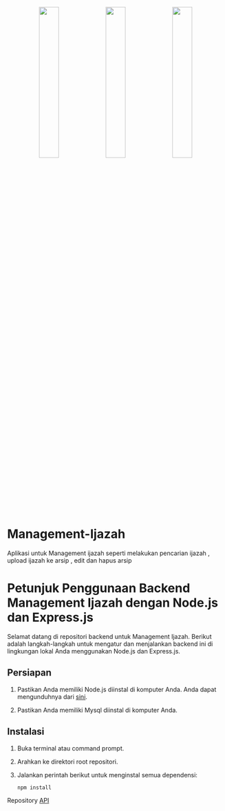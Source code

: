 
<p align="center">
  <img src="https://portfolio-my-gamma.vercel.app/static/media/smk1.0643a142563d017ebe51.jpeg" width="30%">
  <img src="https://github.com/Genta-arya/Management-Ijazah/assets/74033154/2b037a3c-f4e5-4a78-9a81-9eda0eb78f1b" width="30%">
  <img src="https://media.licdn.com/dms/image/D5622AQGgrNtrfwGCSA/feedshare-shrink_1280/0/1692225101361?e=1696464000&v=beta&t=5gp7sGAnZg1C08EAf1pAq6-Nlr90_x6DtBJQpNHU68A" width="30%">
  
</p>




# Management-Ijazah
Aplikasi untuk Management ijazah seperti melakukan pencarian ijazah , upload ijazah ke arsip , edit dan hapus arsip

# Petunjuk Penggunaan Backend Management Ijazah dengan Node.js dan Express.js

Selamat datang di repositori backend untuk Management Ijazah. Berikut adalah langkah-langkah untuk mengatur dan menjalankan backend ini di lingkungan lokal Anda menggunakan Node.js dan Express.js.

## Persiapan

1. Pastikan Anda memiliki Node.js diinstal di komputer Anda. Anda dapat mengunduhnya dari [sini](https://nodejs.org/).

2. Pastikan Anda memiliki Mysql diinstal di komputer Anda.

## Instalasi

1. Buka terminal atau command prompt.

2. Arahkan ke direktori root repositori.

3. Jalankan perintah berikut untuk menginstal semua dependensi:

   ```bash
   npm install

Repository [API](https://github.com/Genta-arya/Management-Ijazah-Backend)
